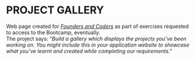 # **PROJECT GALLERY**

Web page created for [_Founders and Coders_](https://learn.foundersandcoders.com/course/syllabus/portfolio/project-gallery/project/) as part of exercises requested to access to the Bootcamp, eventually.  
The project says:
_"Build a gallery which displays the projects you’ve been working on. You might include this in your application website to showcase what you’ve learnt and created while completing our requirements."_
